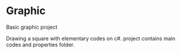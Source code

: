 # Graphic
Basic graphic project

Drawing a square with elementary codes on c#. 
project contains main codes and properties folder.
